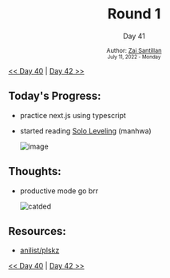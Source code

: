 <div align="center">
  <h1>Round 1</h1>
  <p>Day 41</p>
  <sub>
    Author: <a href="https://github.com/plskz" target="_blank">Zai Santillan</a>
    <br>
    <small>July 11, 2022 - Monday</small>
  </sub>
</div>

[<< Day 40](day040.md) | [Day 42 >>](day042.md)

## Today's Progress:

- practice next.js using typescript
- started reading [Solo Leveling](https://anilist.co/activity/419978130) (manhwa)

  ![image](https://user-images.githubusercontent.com/57343545/178848211-0feaf57f-2c19-4ddb-896c-02bee0df1052.png)

## Thoughts:

- productive mode go brr

  ![catded](https://cdn.discordapp.com/emojis/971132372877721710.gif?size=64)

## Resources:

- [anilist/plskz](https://anilist.co/user/plskz/)

[<< Day 40](day040.md) | [Day 42 >>](day042.md)

